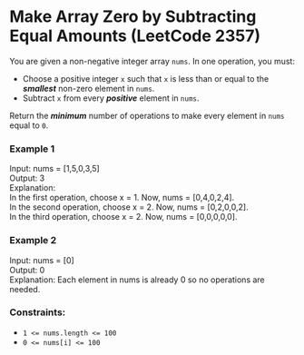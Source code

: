 # Make Array Zero by Subtracting Equal Amounts (LeetCode 2357)

You are given a non-negative integer array ```nums```. In one operation, you must:

- Choose a positive integer ```x``` such that ```x``` is less than or equal to the ***smallest*** non-zero element in ```nums```.
- Subtract ```x``` from every ***positive*** element in ```nums```.

Return the ***minimum*** number of operations to make every element in ```nums``` equal to ```0```.

### Example 1

Input: nums = [1,5,0,3,5]<br>
Output: 3<br>
Explanation:<br>
In the first operation, choose x = 1. Now, nums = [0,4,0,2,4].<br>
In the second operation, choose x = 2. Now, nums = [0,2,0,0,2].<br>
In the third operation, choose x = 2. Now, nums = [0,0,0,0,0].

### Example 2

Input: nums = [0]<br>
Output: 0<br>
Explanation: Each element in nums is already 0 so no operations are needed.

### Constraints:

- ```1 <= nums.length <= 100```
- ```0 <= nums[i] <= 100```